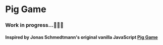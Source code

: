 # Pig Game

### Work in progress...👩🏾‍💻

#### Inspired by Jonas Schmedtmann's original vanilla JavaScript <a href="https://pig-game-v2.netlify.app/">Pig Game</a>
